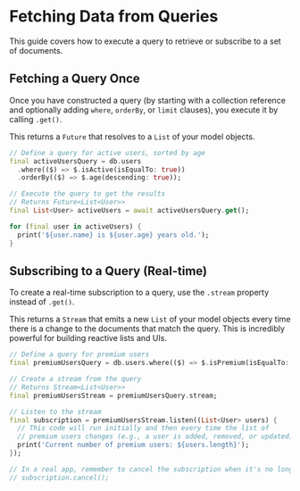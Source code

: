 # Fetching Data from Queries

This guide covers how to execute a query to retrieve or subscribe to a set of documents.

## Fetching a Query Once

Once you have constructed a query (by starting with a collection reference and optionally adding `where`, `orderBy`, or `limit` clauses), you execute it by calling `.get()`.

This returns a `Future` that resolves to a `List` of your model objects.

```dart
// Define a query for active users, sorted by age
final activeUsersQuery = db.users
  .where(($) => $.isActive(isEqualTo: true))
  .orderBy(($) => $.age(descending: true));

// Execute the query to get the results
// Returns Future<List<User>>
final List<User> activeUsers = await activeUsersQuery.get();

for (final user in activeUsers) {
  print('${user.name} is ${user.age} years old.');
}
```

## Subscribing to a Query (Real-time)

To create a real-time subscription to a query, use the `.stream` property instead of `.get()`.

This returns a `Stream` that emits a new `List` of your model objects every time there is a change to the documents that match the query. This is incredibly powerful for building reactive lists and UIs.

```dart
// Define a query for premium users
final premiumUsersQuery = db.users.where(($) => $.isPremium(isEqualTo: true));

// Create a stream from the query
// Returns Stream<List<User>>
final premiumUsersStream = premiumUsersQuery.stream;

// Listen to the stream
final subscription = premiumUsersStream.listen((List<User> users) {
  // This code will run initially and then every time the list of
  // premium users changes (e.g., a user is added, removed, or updated).
  print('Current number of premium users: ${users.length}');
});

// In a real app, remember to cancel the subscription when it's no longer needed.
// subscription.cancel();